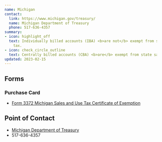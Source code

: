 ```yaml
---
name: Michigan
contact:
  link: https://www.michigan.gov/treasury/
  name: Michigan Department of Treasury
  phone: 517-636-4357
summary:
- icon: highlight_off
  text: Individually billed accounts (IBA) <b>are not</b> exempt from state sales
    tax.
- icon: check_circle_outline
  text: Centrally billed accounts (CBA) <b>are</b> exempt from state sales tax.
updated: 2023-02-15
---
```


## Forms

### Purchase Card

* [Form 3372 Michigan Sales and Use Tax Certificate of Exemption](https://www.michigan.gov/taxes/business-taxes/sales-use-tax/2023-sales-and-use-tax-forms)

## Point of Contact
- [Michigan Department of Treasury](https://www.michigan.gov/treasury/)
- 517-636-4357